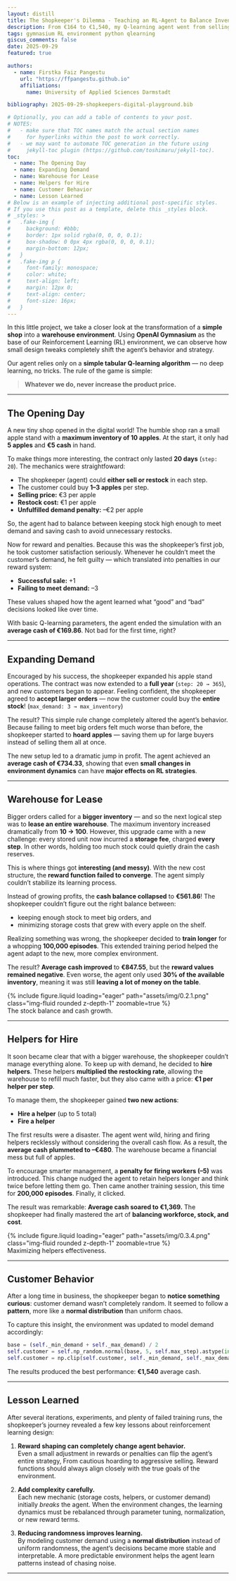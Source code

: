 ```yaml
---
layout: distill
title: The Shopkeeper's Dilemma - Teaching an RL-Agent to Balance Inventory and Cash
description: From €164 to €1,540, my Q-learning agent went from selling apples to managing a warehouse.
tags: gymnasium RL environment python qlearning
giscus_comments: false
date: 2025-09-29
featured: true

authors:
  - name: Firstka Faiz Pangestu
    url: "https://ffpangestu.github.io"
    affiliations:
      name: University of Applied Sciences Darmstadt

bibliography: 2025-09-29-shopkeepers-digital-playground.bib

# Optionally, you can add a table of contents to your post.
# NOTES:
#   - make sure that TOC names match the actual section names
#     for hyperlinks within the post to work correctly.
#   - we may want to automate TOC generation in the future using
#     jekyll-toc plugin (https://github.com/toshimaru/jekyll-toc).
toc:
  - name: The Opening Day
  - name: Expanding Demand
  - name: Warehouse for Lease
  - name: Helpers for Hire
  - name: Customer Behavior
  - name: Lesson Learned
# Below is an example of injecting additional post-specific styles.
# If you use this post as a template, delete this _styles block.
# _styles: >
#   .fake-img {
#     background: #bbb;
#     border: 1px solid rgba(0, 0, 0, 0.1);
#     box-shadow: 0 0px 4px rgba(0, 0, 0, 0.1);
#     margin-bottom: 12px;
#   }
#   .fake-img p {
#     font-family: monospace;
#     color: white;
#     text-align: left;
#     margin: 12px 0;
#     text-align: center;
#     font-size: 16px;
#   }
---
```


In this little project, we take a closer look at the transformation of a **simple shop** into a **warehouse environment**. Using **OpenAI Gymnasium** as the base of our Reinforcement Learning (RL) environment, we can observe how small design tweaks completely shift the agent’s behavior and strategy.

Our agent relies only on a **simple tabular Q-learning algorithm** — no deep learning, no tricks. The rule of the game is simple:

> **Whatever we do, never increase the product price.**

---

## The Opening Day

A new tiny shop opened in the digital world! The humble shop ran a small apple stand with a **maximum inventory of 10 apples**. At the start, it only had **5 apples** and **€5 cash** in hand.

To make things more interesting, the contract only lasted **20 days** (`step: 20`). The mechanics were straightfoward:

- The shopkeeper (agent) could **either sell or restock** in each step.
- The customer could buy **1–3 apples** per step.
- **Selling price:** €3 per apple
- **Restock cost:** €1 per apple
- **Unfulfilled demand penalty:** –€2 per apple

So, the agent had to balance between keeping stock high enough to meet demand and saving cash to avoid unnecessary restocks.

Now for reward and penalties. Because this was the shopkeeper’s first job, he took customer satisfaction seriously. Whenever he couldn’t meet the customer’s demand, he felt guilty — which translated into penalties in our reward system:

- **Successful sale:** +1
- **Failing to meet demand:** –3

These values shaped how the agent learned what “good” and “bad” decisions looked like over time.

With basic Q-learning parameters, the agent ended the simulation with an **average cash of €169.86**. Not bad for the first time, right?

---

## Expanding Demand

Encouraged by his success, the shopkeeper expanded his apple stand operations. The contract was now extended to a **full year** (`step: 20 → 365`), and new customers began to appear. Feeling confident, the shopkeeper agreed to **accept larger orders** — now the customer could buy the **entire stock**! (`max_demand: 3 → max_inventory`)

The result? This simple rule change completely altered the agent’s behavior. Because failing to meet big orders felt much worse than before, the shopkeeper started to **hoard apples** — saving them up for large buyers instead of selling them all at once.

The new setup led to a dramatic jump in profit. The agent achieved an **average cash of €734.33**, showing that even **small changes in environment dynamics** can have **major effects on RL strategies**.

---

## Warehouse for Lease

Bigger orders called for a **bigger inventory** — and so the next logical step was to **lease an entire warehouse**. The maximum inventory increased dramatically from **10 → 100**. However, this upgrade came with a new challenge: every stored unit now incurred a **storage fee**, charged **every step**. In other words, holding too much stock could quietly drain the cash reserves.

This is where things got **interesting (and messy)**. With the new cost structure, the **reward function failed to converge**. The agent simply couldn’t stabilize its learning process.

Instead of growing profits, the **cash balance collapsed** to **€561.86**! The shopkeeper couldn’t figure out the right balance between:

- keeping enough stock to meet big orders, and
- minimizing storage costs that grew with every apple on the shelf.

Realizing something was wrong, the shopkeeper decided to **train longer** for a whopping **100,000 episodes**. This extended training period helped the agent adapt to the new, more complex environment.

The result? **Average cash improved** to **€847.55**, but the **reward values remained negative**. Even worse, the agent only used **30% of the available inventory**, meaning it was still **leaving a lot of money on the table**.

<div class="row mt-3">
    <div class="col-sm mt-3 mt-md-0">
        {% include figure.liquid loading="eager" path="assets/img/0.2.1.png" class="img-fluid rounded z-depth-1" zoomable=true %}
    </div>
</div>
<div class="caption">
  The stock balance and cash growth.
</div>

---

## Helpers for Hire

It soon became clear that with a bigger warehouse, the shopkeeper couldn’t manage everything alone. To keep up with demand, he decided to **hire helpers**. These helpers **multiplied the restocking rate**, allowing the warehouse to refill much faster, but they also came with a price: **€1 per helper per step**.

To manage them, the shopkeeper gained **two new actions**:

- **Hire a helper** (up to 5 total)
- **Fire a helper**

The first results were a disaster. The agent went wild, hiring and firing helpers recklessly without considering the overall cash flow. As a result, the **average cash plummeted to –€480**. The warehouse became a financial mess but full of apples.

To encourage smarter management, a **penalty for firing workers (–5)** was introduced. This change nudged the agent to retain helpers longer and think twice before letting them go. Then came another training session, this time for **200,000 episodes**. Finally, it clicked.

The result was remarkable: **Average cash soared to €1,369.** The shopkeeper had finally mastered the art of **balancing workforce, stock, and cost**.

<div class="row mt-3">
    <div class="col-sm mt-3 mt-md-0">
        {% include figure.liquid loading="eager" path="assets/img/0.3.4.png" class="img-fluid rounded z-depth-1" zoomable=true %}
    </div>
</div>
<div class="caption">
  Maximizing helpers effectiveness.
</div>

---

## Customer Behavior

After a long time in business, the shopkeeper began to **notice something curious**: customer demand wasn’t completely random. It seemed to follow a **pattern**, more like a **normal distribution** than uniform chaos.

To capture this insight, the environment was updated to model demand accordingly:

```python
base = (self._min_demand + self._max_demand) / 2
self.customer = self.np_random.normal(base, 5, self.max_step).astype(int)
self.customer = np.clip(self.customer, self._min_demand, self._max_demand)
```

The results produced the best performance: **€1,540** average cash.

---

## Lesson Learned

After several iterations, experiments, and plenty of failed training runs, the shopkeeper’s journey revealed a few key lessons about reinforcement learning design:

1. **Reward shaping can completely change agent behavior.**  
   Even a small adjustment in rewards or penalties can flip the agent’s entire strategy, From cautious hoarding to aggressive selling. Reward functions should always align closely with the true goals of the environment.

2. **Add complexity carefully.**  
   Each new mechanic (storage costs, helpers, or customer demand) initially _breaks_ the agent. When the environment changes, the learning dynamics must be rebalanced through parameter tuning, normalization, or new reward terms.

3. **Reducing randomness improves learning.**  
   By modeling customer demand using a **normal distribution** instead of uniform randomness, the agent’s decisions became more stable and interpretable. A more predictable environment helps the agent learn patterns instead of chasing noise.

---
